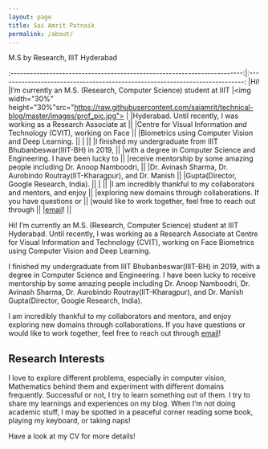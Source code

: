 ```yaml
---
layout: page
title: Sai Amrit Patnaik
permalink: /about/
---
```

M.S by Research, IIIT Hyderabad

:------------------------------------------------------------------------:|:----------------------------------------------------------------------------:
|Hi! 
|I’m currently an M.S. (Research, Computer Science) student at IIIT        |<img width="30%" height="30%"src="https://raw.githubusercontent.com/saiamrit/technical-blog/master/images/prof_pic.jpg"> |
|Hyderabad. Until recently, I was working as a Research Associate at       ||
|Centre for Visual Information and Technology (CVIT), working on Face      ||
|Biometrics using Computer Vision and Deep Learning.                       ||
|                                                                          ||
|I finished my undergraduate from IIIT Bhubanbeswar(IIIT-BH) in 2019,      ||
|with a degree in Computer Science and Engineering. I have been lucky to   ||
|receive mentorship by some amazing people including Dr. Anoop Namboodri,  ||
|Dr. Avinash Sharma, Dr. Aurobindo Routray(IIT-Kharagpur), and Dr. Manish  ||
|Gupta(Director, Google Research, India).                                  ||
|                                                                          ||
|I am incredibly thankful to my collaborators and mentors, and enjoy       ||
|exploring new domains through collaborations. If you have questions or    ||
|would like to work together, feel free to reach out through               || 
|[email](mailto:patnaiksaiamrit@gmail.com)!                                ||

<!-- <p align="right" width="50%">
    <img width="30%" height="30%" src="https://raw.githubusercontent.com/saiamrit/technical-blog/master/images/prof_pic.jpg"> 
</p> -->
<!-- ![](https://raw.githubusercontent.com/saiamrit/technical-blog/master/images/prof_pic.jpg) -->

Hi! 
I’m currently an M.S. (Research, Computer Science) student at IIIT Hyderabad. Until recently, I was working as a Research Associate at Centre for Visual Information and Technology (CVIT), working on Face Biometrics using Computer Vision and Deep Learning.

I finished my undergraduate from IIIT Bhubanbeswar(IIIT-BH) in 2019, with a degree in Computer Science and Engineering. I have been lucky to receive mentorship by some amazing people including Dr. Anoop Namboodri, Dr. Avinash Sharma, Dr. Aurobindo Routray(IIT-Kharagpur), and Dr. Manish Gupta(Director, Google Research, India).

I am incredibly thankful to my collaborators and mentors, and enjoy exploring new domains through collaborations. If you have questions or would like to work together, feel free to reach out through
[email](mailto:patnaiksaiamrit@gmail.com)!

## __Research Interests__

I love to explore different problems, especially in computer vision, Mathematics behind them and experiment with different domains frequently. Successful or not, I try to learn something out of them. I try to share my learnings and experiences on my blog. When I’m not doing academic stuff, I may be spotted in a peaceful corner reading some book, playing my keyboard, or taking naps!

Have a look at my CV for more details!
